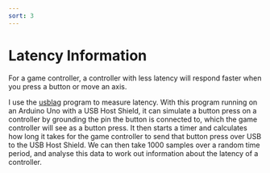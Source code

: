 ```yaml
---
sort: 3
---
```

# Latency Information
For a game controller, a controller with less latency will respond faster when you press a button or move an axis. 

I use the [usblag](https://gitlab.com/loic.petit/usblag) program to measure latency. With this program running on an Arduino Uno with a USB Host Shield, it can simulate a button press on a controller by grounding the pin the button is connected to, which the game controller will see as a button press. It then starts a timer and calculates how long it takes for the game controller to send that button press over USB to the USB Host Shield. We can then take 1000 samples over a random time period, and analyse this data to work out information about the latency of a controller.